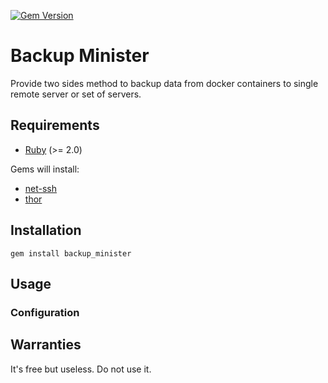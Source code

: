 [![Gem Version](https://badge.fury.io/rb/backup_minister.svg)](https://badge.fury.io/rb/backup_minister)

# Backup Minister
Provide two sides method to backup data from docker containers to single remote server or set of servers.

## Requirements
* [Ruby](https://www.ruby-lang.org/en/documentation/installation/) (>= 2.0)

Gems will install:
* [net-ssh](https://github.com/net-ssh/net-ssh)
* [thor](http://whatisthor.com/)

## Installation

`gem install backup_minister`

## Usage

### Configuration

## Warranties
It's free but useless. Do not use it.